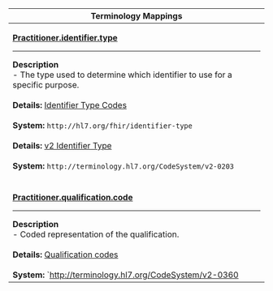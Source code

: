 |Terminology Mappings|
|---|
|<p>**[Practitioner.identifier.type](https://hl7.org/fhir/r4/datatypes-definitions.html#Identifier.type)**<hr>**Description**<br>- The type used to determine which identifier to use for a specific purpose.<br><br>**Details:** [Identifier Type Codes](https://hl7.org/fhir/r4/valueset-identifier-type.html)<br><br>**System:** `http://hl7.org/fhir/identifier-type`<br><br>**Details:** [v2 Identifier Type](https://hl7.org/fhir/r4/v2/0203/index.html)<br><br>**System:** `http://terminology.hl7.org/CodeSystem/v2-0203`<br><br>|
|<p>**[Practitioner.qualification.code](https://hl7.org/fhir/r4/datatypes-definitions.html#Coding.code)**<hr>**Description**<br>- Coded representation of the qualification.<br><br>**Details:** [Qualification codes](https://hl7.org/fhir/R4/v2/0360/2.7/index.html)<br><br>**System:** `http://terminology.hl7.org/CodeSystem/v2-0360|2.7`<br><br>|
